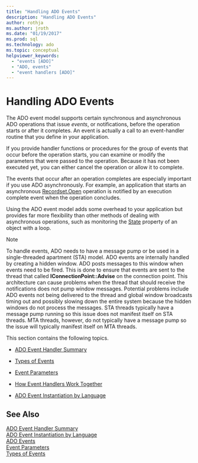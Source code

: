 ```yaml
---
title: "Handling ADO Events"
description: "Handling ADO Events"
author: rothja
ms.author: jroth
ms.date: "01/19/2017"
ms.prod: sql
ms.technology: ado
ms.topic: conceptual
helpviewer_keywords:
  - "events [ADO]"
  - "ADO, events"
  - "event handlers [ADO]"
---
```

# Handling ADO Events
The ADO event model supports certain synchronous and asynchronous ADO operations that issue *events*, or notifications, before the operation starts or after it completes. An event is actually a call to an event-handler routine that you define in your application.  
  
 If you provide handler functions or procedures for the group of events that occur before the operation starts, you can examine or modify the parameters that were passed to the operation. Because it has not been executed yet, you can either cancel the operation or allow it to complete.  
  
 The events that occur after an operation completes are especially important if you use ADO asynchronously. For example, an application that starts an asynchronous [Recordset.Open](../../reference/ado-api/open-method-ado-recordset.md) operation is notified by an execution complete event when the operation concludes.  
  
 Using the ADO event model adds some overhead to your application but provides far more flexibility than other methods of dealing with asynchronous operations, such as monitoring the [State](../../reference/ado-api/state-property-ado.md) property of an object with a loop.  
  
> [!NOTE]
>  To handle events, ADO needs to have a message pump or be used in a single-threaded apartment (STA) model. ADO events are internally handled by creating a hidden window. ADO posts messages to this window when events need to be fired. This is done to ensure that events are sent to the thread that called **IConnectionPoint::Advise** on the connection point. This architecture can cause problems when the thread that should receive the notifications does not pump window messages. Potential problems include ADO events not being delivered to the thread and global window broadcasts timing out and possibly slowing down the entire system because the hidden windows do not process the messages. STA threads typically have a message pump running so this issue does not manifest itself on STA threads. MTA threads, however, do not typically have a message pump so the issue will typically manifest itself on MTA threads.  
  
 This section contains the following topics.  
  
-   [ADO Event Handler Summary](./ado-event-handler-summary.md)  
  
-   [Types of Events](./types-of-events.md)  
  
-   [Event Parameters](./event-parameters.md)  
  
-   [How Event Handlers Work Together](./how-event-handlers-work-together.md)  
  
-   [ADO Event Instantiation by Language](./ado-event-instantiation-by-language.md)  
  
## See Also  
 [ADO Event Handler Summary](./ado-event-handler-summary.md)   
 [ADO Event Instantiation by Language](./ado-event-instantiation-by-language.md)   
 [ADO Events](../../reference/ado-api/ado-events.md)   
 [Event Parameters](./event-parameters.md)   
 [Types of Events](./types-of-events.md)